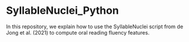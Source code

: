 # SyllableNuclei_Python
In this repository, we explain how to use the SyllableNuclei script from de Jong et al. (2021) to compute oral reading fluency features.
